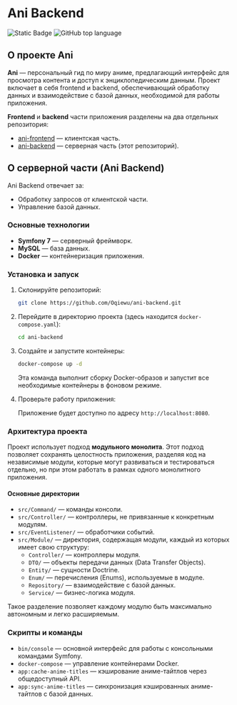 # Ani Backend

<!-- Блок информации о репозитории в бейджах -->
![Static Badge](https://img.shields.io/badge/Oqiewu-Ani-backend)
![GitHub top language](https://img.shields.io/github/languages/top/Oqiewu/ani-backend)

## О проекте Ani

**Ani** — персональный гид по миру аниме, предлагающий интерфейс для просмотра контента и доступ к энциклопедическим данным. Проект включает в себя frontend и backend, обеспечивающий обработку данных и взаимодействие с базой данных, необходимой для работы приложения.

**Frontend** и **backend** части приложения разделены на два отдельных репозитория:
- [ani-frontend](https://github.com/Oqiewu/ani-frontend) — клиентская часть.
- [ani-backend](https://github.com/Oqiewu/ani-backend) — серверная часть (этот репозиторий).

## О серверной части (Ani Backend)

Ani Backend отвечает за:
- Обработку запросов от клиентской части.
- Управление базой данных.

### Основные технологии

- **Symfony 7** — серверный фреймворк.
- **MySQL** — база данных.
- **Docker** — контейнеризация приложения.

### Установка и запуск


1. Склонируйте репозиторий:
   ```bash
   git clone https://github.com/Oqiewu/ani-backend.git
   ```

2. Перейдите в директорию проекта (здесь находится `docker-compose.yaml`):
   ```bash
   cd ani-backend
   ```
3. Создайте и запустите контейнеры:
   ```bash
   docker-compose up -d
   ```
   Эта команда выполнит сборку Docker-образов и запустит все необходимые контейнеры в фоновом режиме.

4. Проверьте работу приложения:
   
   Приложение будет доступно по адресу `http://localhost:8080`.

### Архитектура проекта

Проект использует подход **модульного монолита**. Этот подход позволяет сохранять целостность приложения, разделяя код на независимые модули, которые могут развиваться и тестироваться отдельно, но при этом работать в рамках одного монолитного приложения.

#### Основные директории

- `src/Command/` — команды консоли.
- `src/Controller/` — контроллеры, не привязанные к конкретным модулям.
- `src/EventListener/` — обработчики событий.
- `src/Module/` — директория, содержащая модули, каждый из которых имеет свою структуру:
  - `Controller/` — контроллеры модуля.
  - `DTO/` — объекты передачи данных (Data Transfer Objects).
  - `Entity/` — сущности Doctrine.
  - `Enum/` — перечисления (Enums), используемые в модуле.
  - `Repository/` — взаимодействие с базой данных.
  - `Service/` — бизнес-логика модуля.
  


Такое разделение позволяет каждому модулю быть максимально автономным и легко расширяемым.

### Скрипты и команды
- `bin/console` — основной интерфейс для работы с консольными командами Symfony.
- `docker-compose` — управление контейнерами Docker.
- `app:cache-anime-titles` — кэширование аниме-тайтлов через общедоступный API.
- `app:sync-anime-titles` — синхронизация кэшированных аниме-тайтлов с базой данных.
